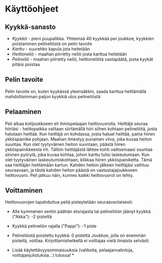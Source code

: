 # Käyttöohjeet

## Kyykkä-sanasto
* *Kyykkä* - pieni puupalikka. Yhteensä 40 kyykkää per joukkoe, kyykkien poistaminen pelineliöstä on pelin tavoite
* *Karttu* - suurehko kapula jota heitetään
* *Heittoneliö* - maahan piirretty neliö josta karttua heitetään
* *Pelineliö* - maahan piirretty neliö, heittoneliötä vastapäätä, josta kyykät pitäisi poistaa

## Pelin tavoite
Pelin tavoite on, kuten kyykässä yleensäkkin, saada karttua heittämällä mahdollisimman paljon kyykkiä 
ulos pelineliöstä

## Pelaaminen
Peli alkaa kotijoukkoeen eli ihmispelaajan heittovuorolla.
Heittäjä seuraa hiirtäsi - heittopaikka valitaan siirtämällä hiiri siihen kohtaan pelineliötä, josta halutaan heittää.
Kun heittäjä on kohdassa, josta haluat heittää, paina hiiren ykköspainike pohjaan.
Maahan ilmestyy punainen viiva, joka kuvaa heiton suuntaa. Kun olet tyytyväinen heiton suuntaan, päästä hiiren ykköspainikkeesta irti.
Tällöin heittäjästä lähtee kohti valitsemaasi suuntaa sininen pyörylä, joka kuvaa kohtaa, johon karttu tulisi laskeutumaan.
Kun olet tyytyväinen laskeutumiskohtaan, klikkaa hiiren ykköspainiketta. Tämä saa heittäjän heittämään kartun.
Kahden heiton jälkeen heittäjäsi vaihtuu seuraavaan, ja tästä kahden heiton päästä on vastustajajoukkoeen heittovuoro.
Peli jatkuu näin, kunnes kaikki heittovuorot on tehty.

## Voittaminen
Heittovuorojen tapahduttua peliä pisteytetään seuraavanlaisesti:
* Alle kymmenen sentin päähän eturajasta tai pelineliöön jäänyt kyykkä ("Akka"): -2 pistettä
* Kyykkä pelineliön rajalla ("Pappi"): -1 piste
* Pelineliöstä poistettu kyykkä: 0 pistettä
Joukkoe, jolla on enemmän pisteitä, voittaa.
Kirjoittamishetkellä ei voittajaa vielä ilmaista selvästi.

* Lisää käytettävyysominaisuuksia (valikoita, pelaajanvalintoja, voittajanjulistuksia...) tulossa! *